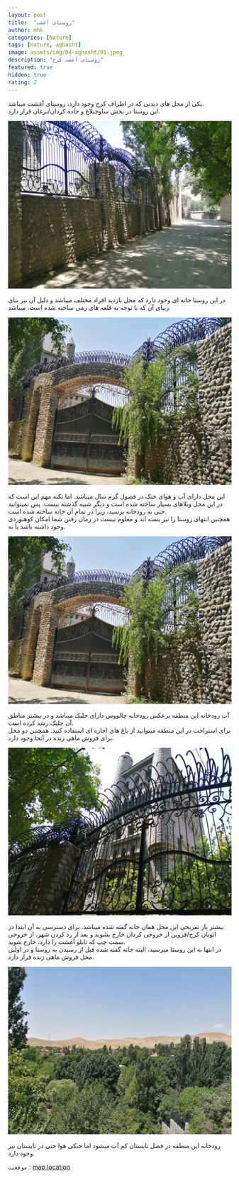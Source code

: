 ```yaml
---
layout: post
title:  "روستای آغشت"
author: mhk
categories: [Nature]
tags: [nature, aghasht]
image: assets/img/04-aghasht/01.jpeg
description: "روستای آغشت کرج"
featured: true
hidden: true
rating: 2
---
```


یکی از محل های دیدنی که در اطراف کرج وجود دارد، روستای آغشت میباشد.  
این روستا در بخش ساوجبلاغ و جاده کردان/برغان قرار دارد.  

<p align="center">
  <img src="/assets/img/04-aghasht/02.jpeg" alt="mhkarami97" width="600" />
</p>

در این روستا خانه ای وجود دارد که محل بازدید افراد مختلف میباشد و دلیل آن نیز بنای زیبای آن که با توجه به قلعه های رمی ساخته شده است، میباشد.  

<p align="center">
  <img src="/assets/img/04-aghasht/03.jpeg" alt="mhkarami97" width="600" />
</p>

این محل دارای آب و هوای خنک در فصول گرم سال میباشد. اما نکته مهم این است که در این محل ویلاهای بسیار ساخته شده است و دیگر شبیه گذشته نیست. پس نمیتوانید حتی به رودخانه برسید، زیرا در تمام آن خانه ساخته شده است.  
همچنین انتهای روستا را نیز بسته اند و معلوم نیست در زمان رفتن شما امکان کوهنوردی وجود داشته باشد یا نه.  

<p align="center">
  <img src="/assets/img/04-aghasht/04.jpeg" alt="mhkarami97" width="600" />
</p>

آب رودخانه این منطقه برعکس رودخانه چالووس دارای جلبک میباشد و در بیشتر مناطق آن جلبک رشد کرده است.  
برای استراحت در این منطقه میتوانید از باغ های اجاره ای استفاده کنید.  همچنین دو محل برای فروش ماهی زنده در آنجا وجود دارد.  

<p align="center">
  <img src="/assets/img/04-aghasht/05.jpeg" alt="mhkarami97" width="600" />
</p>

بیشتر بار تفریحی این محل همان خانه گفته شده میباشد. برای دسترسی به آن ابتدا در اتوبان کرج/قزوین از خروجی کردان خارج بشوید و بعد از رد کردن شهر، از خروجی سمت چپ که تابلو آغشت را دارد، خارج شوید.  
در انتها به این روستا میرسید، البته خانه گفته شده قبل از رسیدن به روستا و در اولین محل فروش ماهی زنده قرار دارد.  

<p align="center">
  <img src="/assets/img/04-aghasht/06.jpeg" alt="mhkarami97" width="600" />
</p>

رودخانه این منطقه در فصل تابستان کم آب میشود اما خنکی هوا حتی در تابستان نیز وجود دارد.  

`موقعیت` : [map location](https://www.google.com/maps/place/Aghasht,+Alborz+Province/data=!4m2!3m1!1s0x3f8db23d7eec9973:0x6dc051402f967b3f?sa=X&ved=2ahUKEwi1rMfE_I3yAhUBxoUKHXJZCuQQ8gEwHXoECDcQAQ)
